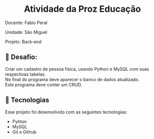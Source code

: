 <h1 align="center"> Atividade da Proz Educação </h1>
<p>Docente: Fabio Peral</p>
<p>Unidade: São Miguel</p>
<p>Projeto: Back-end</p>

<h2>📝 Desafio:</h2>
<p>
  Criar um cadastro de pessoa física, usando Python e MySQL com suas respectivas tabelas. <br>
  No final do programa deve aparecer o banco de dados atualizado. <br>
  Este programa deve conter um CRUD. <br>
</p>

## 🚀 Tecnologias

Esse projeto foi desenvolvido com as seguintes tecnologias:

- Pyhton
- MySQL
- Git e Github
